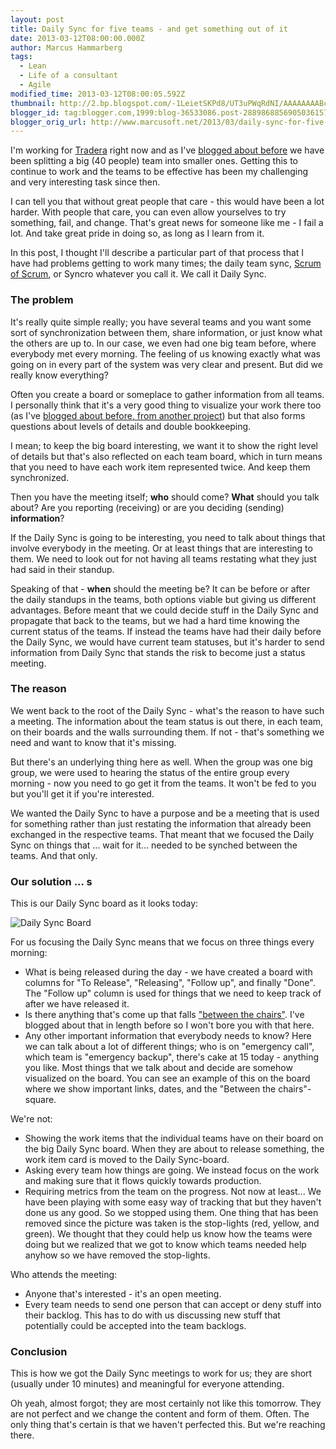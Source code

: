 ```yaml
---
layout: post
title: Daily Sync for five teams - and get something out of it
date: 2013-03-12T08:00:00.000Z
author: Marcus Hammarberg
tags:
  - Lean
  - Life of a consultant
  - Agile
modified_time: 2013-03-12T08:00:05.592Z
thumbnail: http://2.bp.blogspot.com/-1LeietSKPd8/UT3uPWqRdNI/AAAAAAAABcM/NpeJ-4g27BM/s72-c/Screen+Shot+2013-03-11+at+15.46.00+.png
blogger_id: tag:blogger.com,1999:blog-36533086.post-2889868856905036157
blogger_orig_url: http://www.marcusoft.net/2013/03/daily-sync-for-five-teams-and-get.html
---
```


I'm working for [Tradera](http://www.tradera.com/) right now and as I've [blogged about before](http://www.marcusoft.net/2013/01/team-marketplace-how-we-splitted-big-40.html) we have been splitting a big (40 people) team into smaller ones. Getting this to continue to work and the teams to be effective has been my challenging and very interesting task since then.

I can tell you that without great people that care - this would have been a lot harder. With people that care, you can even allow yourselves to try something, fail, and change. That's great news for someone like me - I fail a lot. And take great pride in doing so, as long as I learn from it.

In this post, I thought I'll describe a particular part of that process that I have had problems getting to work many times; the daily team sync, [Scrum of Scrum](http://www.scrumalliance.org/articles/46-advice-on-conducting-the-scrum-of-scrums-meeting), or Syncro whatever you call it. We call it Daily Sync.

### The problem

It's really quite simple really; you have several teams and you want some sort of synchronization between them, share information, or just know what the others are up to. In our case, we even had one big team before, where everybody met every morning. The feeling of us knowing exactly what was going on in every part of the system was very clear and present. But did we really know everything?

Often you create a board or someplace to gather information from all teams. I personally think that it's a very good thing to visualize your work there too (as I've [blogged about before, from another project](http://www.marcusoft.net/2011/01/some-boards-in-my-current-project.html)) but that also forms questions about levels of details and double bookkeeping.

I mean; to keep the big board interesting, we want it to show the right level of details but that's also reflected on each team board, which in turn means that you need to have each work item represented twice. And keep them synchronized.

Then you have the meeting itself; **who** should come? **What** should you talk about? Are you reporting (receiving) or are you deciding (sending) **information**?

If the Daily Sync is going to be interesting, you need to talk about things that involve everybody in the meeting. Or at least things that are interesting to them. We need to look out for not having all teams restating what they just had said in their standup.

Speaking of that - **when** should the meeting be? It can be before or after the daily standups in the teams, both options viable but giving us different advantages. Before meant that we could decide stuff in the Daily Sync and propagate that back to the teams, but we had a hard time knowing the current status of the teams. If instead the teams have had their daily before the Daily Sync, we would have current team statuses, but it's harder to send information from Daily Sync that stands the risk to become just a status meeting.  

### The reason

We went back to the root of the Daily Sync - what's the reason to have such a meeting. The information about the team status is out there, in each team, on their boards and the walls surrounding them. If not - that's something we need and want to know that it's missing.

But there's an underlying thing here as well. When the group was one big group, we were used to hearing the status of the entire group every morning - now you need to go get it from the teams. It won't be fed to you but you'll get it if you're interested.

We wanted the Daily Sync to have a purpose and be a meeting that is used for something rather than just restating the information that already been exchanged in the respective teams. That meant that we focused the Daily Sync on things that ... wait for it... needed to be synched between the teams. And that only.

### Our solution ... s

This is our Daily Sync board as it looks today:

![Daily Sync Board](http://2.bp.blogspot.com/-1LeietSKPd8/UT3uPWqRdNI/AAAAAAAABcM/NpeJ-4g27BM/s400/Screen+Shot+2013-03-11+at+15.46.00+.png)

For us focusing the Daily Sync means that we focus on three things every morning:

- What is being released during the day - we have created a board with columns for "To Release", "Releasing", "Follow up", and finally "Done". The "Follow up" column is used for things that we need to keep track of after we have released it.
- Is there anything that's come up that falls ["between the chairs"](http://www.marcusoft.net/2013/03/between-chairs-management-and-thoughts.html). I've blogged about that in length before so I won't bore you with that here.  
- Any other important information that everybody needs to know? Here we can talk about a lot of different things; who is on "emergency call", which team is "emergency backup", there's cake at 15 today - anything you like. Most things that we talk about and decide are somehow visualized on the board. You can see an example of this on the board where we show important links, dates, and the "Between the chairs"-square.

We're not:

- Showing the work items that the individual teams have on their board on the big Daily Sync board. When they are about to release something, the work item card is moved to the Daily Sync-board.
- Asking every team how things are going. We instead focus on the work and making sure that it flows quickly towards production.
- Requiring metrics from the team on the progress. Not now at least... We have been playing with some easy way of tracking that but they haven't done us any good. So we stopped using them. One thing that has been removed since the picture was taken is the stop-lights (red, yellow, and green). We thought that they could help us know how the teams were doing but we realized that we got to know which teams needed help anyhow so we have removed the stop-lights.

Who attends the meeting:

- Anyone that's interested - it's an open meeting.
- Every team needs to send one person that can accept or deny stuff into their backlog. This has to do with us discussing new stuff that potentially could be accepted into the team backlogs.

### Conclusion

This is how we got the Daily Sync meetings to work for us; they are short (usually under 10 minutes) and meaningful for everyone attending.

Oh yeah, almost forgot; they are most certainly not like this tomorrow. They are not perfect and we change the content and form of them. Often. The only thing that's certain is that we haven't perfected this. But we're reaching there.
